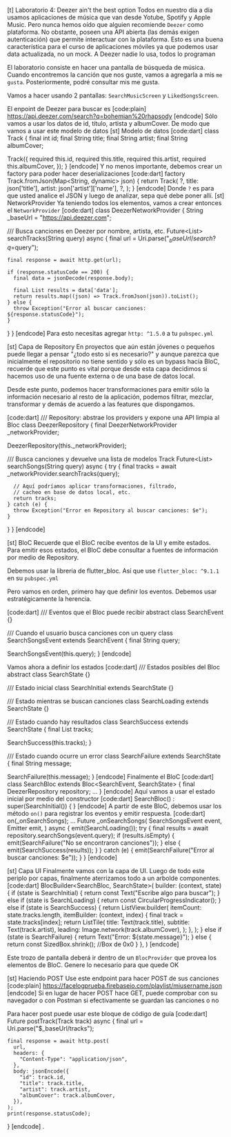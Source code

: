 [t] Laboratorio 4: Deezer ain't the best option
Todos en nuestro día a día usamos aplicaciones de música que van desde Yotube, Spotify y Apple Music. Pero nunca hemos oído que alguien recomiende `Deezer` como plataforma.
No obstante, poseen una API abierta (las demás exigen autenticación) que permite interactuar con la plataforma. Esto es una buena característica para el curso de aplicaciones móviles ya que podemos usar data actualizada, no un mock. A Deezer nadie lo usa, todos lo programan

El laboratorio consiste en hacer una pantalla de búsqueda de música. Cuando encontremos la canción que nos guste, vamos a agregarla a mis `me gusta`. Posteriormente, podré consultar mis me gusta.

Vamos a hacer usando 2 pantallas: `SearchMusicScreen` y `LikedSongsScreen`.

El enpoint de Deezer para buscar es
[code:plain]
https://api.deezer.com/search?q=bohemian%20rhapsody
[endcode]
Sólo vamos a usar los datos de id, título, artista y albumCover.
De modo que vamos a usar este modelo de datos
[st] Modelo de datos
[code:dart]
class Track {
  final int id;
  final String title;
  final String artist;
  final String albumCover;

  Track({
    required this.id,
    required this.title,
    required this.artist,
    required this.albumCover,
  });
}
[endcode]
Y no menos importante, debemos crear un factory para poder hacer deserializaciones
[code:dart]
factory Track.fromJson(Map<String, dynamic> json) {
    return Track(
      ?,
      title: json['title'],
      artist: json['artist']['name'],
      ?,
    );
}
[endcode]
Donde `?` es para que usted analice el JSON y luego de analizar, sepa qué debe poner allí.
[st] NetworkProvider
Ya teniendo todos los elementos, vamos a crear entonces el `NetworkProvider`
[code:dart]
class DeezerNetworkProvider {
  String _baseUrl = "https://api.deezer.com";

  /// Busca canciones en Deezer por nombre, artista, etc.
  Future<List<Track>> searchTracks(String query) async {
    final url = Uri.parse("$_baseUrl/search?q=$query");

    final response = await http.get(url);

    if (response.statusCode == 200) {
      final data = jsonDecode(response.body);

      final List results = data['data'];
      return results.map((json) => Track.fromJson(json)).toList();
    } else {
      throw Exception("Error al buscar canciones: ${response.statusCode}");
    }
  }
}
[endcode]
Para esto necesitas agregar `http: ^1.5.0` a tu `pubspec.yml`

[st] Capa de Repository
En proyectos que aún están jóvenes o pequeños puede llegar a pensar "¿todo esto sí es necesario?" y aunque parezca que inicialmente el repositorio no tiene sentido y sólo es un bypass hacía BloC, recuerde que este punto es vital porque desde esta capa decidimos si hacemos uso de una fuente externa o de una base de datos local.

Desde este punto, podemos hacer transformaciones para emitir sólo la información necesario al resto de la aplicación, podemos filtrar, mezclar, transformar y demás de acuerdo a las features que dispongamos.

[code:dart]
/// Repository: abstrae los providers y expone una API limpia al Bloc
class DeezerRepository {
  final DeezerNetworkProvider _networkProvider;

  DeezerRepository(this._networkProvider);

  /// Busca canciones y devuelve una lista de modelos Track
  Future<List<Track>> searchSongs(String query) async {
    try {
      final tracks = await _networkProvider.searchTracks(query);

      // Aquí podríamos aplicar transformaciones, filtrado,
      // cacheo en base de datos local, etc.
      return tracks;
    } catch (e) {
      throw Exception("Error en Repository al buscar canciones: $e");
    }
  }
}
[endcode]

[st] BloC
Recuerde que el BloC recibe eventos de la UI y emite estados. Para emitir esos estados, el BloC debe consultar a fuentes de información por medio de Repository.

Debemos usar la libreria de flutter_bloc. Así que use `flutter_bloc: ^9.1.1` en su `pubspec.yml`

Pero vamos en orden, primero hay que definir los eventos. Debemos usar estratégicamente la herencia.

[code:dart]
/// Eventos que el Bloc puede recibir
abstract class SearchEvent {}

/// Cuando el usuario busca canciones con un query
class SearchSongsEvent extends SearchEvent {
  final String query;

  SearchSongsEvent(this.query);
}
[endcode]

Vamos ahora a definir los estados
[code:dart]
/// Estados posibles del Bloc
abstract class SearchState {}

/// Estado inicial
class SearchInitial extends SearchState {}

/// Estado mientras se buscan canciones
class SearchLoading extends SearchState {}

/// Estado cuando hay resultados
class SearchSuccess extends SearchState {
  final List<Track> tracks;

  SearchSuccess(this.tracks);
}

/// Estado cuando ocurre un error
class SearchFailure extends SearchState {
  final String message;

  SearchFailure(this.message);
}
[endcode]
Finalmente el BloC
[code:dart]
class SearchBloc extends Bloc<SearchEvent, SearchState> {
  final DeezerRepository repository;
  ...
}
[endcode]
Aquí vamos a usar el estado inicial por medio del constructor
[code:dart]
SearchBloc() : super(SearchInitial()) {
}
[endcode]
A partir de este BloC, debemos usar los método `on()` para registrar los eventos y emitir respuesta.
[code:dart]
on<SearchSongsEvent>(_onSearchSongs);
...
Future<void> _onSearchSongs(
        SearchSongsEvent event,
        Emitter<SearchState> emit,
    ) async {
    emit(SearchLoading());
    try {
      final results = await repository.searchSongs(event.query);
      if (results.isEmpty) {
        emit(SearchFailure("No se encontraron canciones"));
      } else {
        emit(SearchSuccess(results));
      }
    } catch (e) {
      emit(SearchFailure("Error al buscar canciones: $e"));
    }
}
[endcode]

[st] Capa UI
Finalmente vamos con la capa de UI. Luego de todo este periplo por capas, finalmente aterrizamos todo a un arbolde componentes.
[code:dart]
BlocBuilder<SearchBloc, SearchState>(
  builder: (context, state) {
    if (state is SearchInitial) {
      return const Text("Escribe algo para buscar");
    } else if (state is SearchLoading) {
      return const CircularProgressIndicator();
    } else if (state is SearchSuccess) {
      return ListView.builder(
        itemCount: state.tracks.length,
        itemBuilder: (context, index) {
          final track = state.tracks[index];
          return ListTile(
            title: Text(track.title),
            subtitle: Text(track.artist),
            leading: Image.network(track.albumCover),
          );
        },
      );
    } else if (state is SearchFailure) {
      return Text("Error: ${state.message}");
    } else {
      return const SizedBox.shrink(); //Box de 0x0
    }
  },
)
[endcode]

Este trozo de pantalla deberá ir dentro de un `BlocProvider` que provea los elementos de BloC. Genere lo necesario para que quede OK

[st] Haciendo POST
Use este endpoint para hacer POST de sus canciones
[code:plain]
https://facelogprueba.firebaseio.com/playlist/miusername.json
[endcode]
Si en lugar de hacer POST hace GET, puede comprobar con su navegador o con Postman si efectivamente se guardan las canciones o no

Para hacer post puede usar este bloque de código de guía
[code:dart]
Future<void> postTrack(Track track) async {
    final url = Uri.parse("$_baseUrl/tracks");

    final response = await http.post(
      url,
      headers: {
        "Content-Type": "application/json",
      },
      body: jsonEncode({
        "id": track.id,
        "title": track.title,
        "artist": track.artist,
        "albumCover": track.albumCover,
      }),
    );
    print(response.statusCode);
}
[endcode]
.